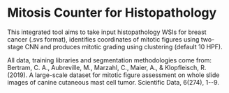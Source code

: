 # Mitosis Counter for Histopathology
This integrated tool aims to take input histopathology WSIs for breast cancer  (.svs format), identifies coordinates of mitotic figures using two-stage CNN and produces mitotic grading using clustering (default 10 HPF).

All data, training libraries and segmentation methodologies come from:
Bertram, C. A., Aubreville, M., Marzahl, C., Maier, A., & Klopfleisch, R. (2019). A large-scale dataset for mitotic figure assessment on whole slide images of canine cutaneous mast cell tumor. Scientific Data, 6(274), 1--9.
